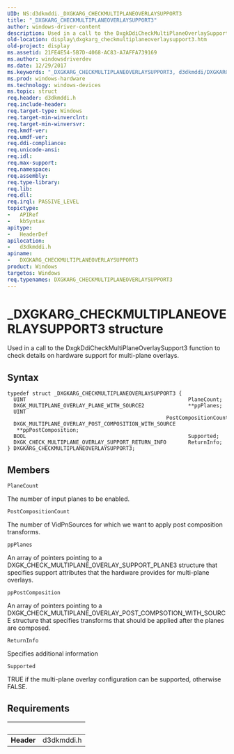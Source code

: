 ```yaml
---
UID: NS:d3dkmddi._DXGKARG_CHECKMULTIPLANEOVERLAYSUPPORT3
title: "_DXGKARG_CHECKMULTIPLANEOVERLAYSUPPORT3"
author: windows-driver-content
description: Used in a call to the DxgkDdiCheckMultiPlaneOverlaySupport3 function to check details on hardware support for multi-plane overlays.
old-location: display\dxgkarg_checkmultiplaneoverlaysupport3.htm
old-project: display
ms.assetid: 21FE4E54-5B7D-4068-AC83-A7AFFA739169
ms.author: windowsdriverdev
ms.date: 12/29/2017
ms.keywords: "_DXGKARG_CHECKMULTIPLANEOVERLAYSUPPORT3, d3dkmddi/DXGKARG_CHECKMULTIPLANEOVERLAYSUPPORT3, DXGKARG_CHECKMULTIPLANEOVERLAYSUPPORT3 structure [Display Devices], DXGKARG_CHECKMULTIPLANEOVERLAYSUPPORT3, *IN_OUT_PDXGKARG_CHECKMULTIPLANEOVERLAYSUPPORT3, display.dxgkarg_checkmultiplaneoverlaysupport3"
ms.prod: windows-hardware
ms.technology: windows-devices
ms.topic: struct
req.header: d3dkmddi.h
req.include-header: 
req.target-type: Windows
req.target-min-winverclnt: 
req.target-min-winversvr: 
req.kmdf-ver: 
req.umdf-ver: 
req.ddi-compliance: 
req.unicode-ansi: 
req.idl: 
req.max-support: 
req.namespace: 
req.assembly: 
req.type-library: 
req.lib: 
req.dll: 
req.irql: PASSIVE_LEVEL
topictype:
-	APIRef
-	kbSyntax
apitype:
-	HeaderDef
apilocation:
-	d3dkmddi.h
apiname:
-	DXGKARG_CHECKMULTIPLANEOVERLAYSUPPORT3
product: Windows
targetos: Windows
req.typenames: DXGKARG_CHECKMULTIPLANEOVERLAYSUPPORT3
---
```


# _DXGKARG_CHECKMULTIPLANEOVERLAYSUPPORT3 structure
Used in a call to the DxgkDdiCheckMultiPlaneOverlaySupport3 function to check details on hardware support for multi-plane overlays.

## Syntax
````
typedef struct _DXGKARG_CHECKMULTIPLANEOVERLAYSUPPORT3 {
  UINT                                                    PlaneCount;
  DXGK_MULTIPLANE_OVERLAY_PLANE_WITH_SOURCE2              **ppPlanes;
  UINT                                                    PostCompositionCount;
  DXGK_MULTIPLANE_OVERLAY_POST_COMPOSITION_WITH_SOURCE    **ppPostComposition;
  BOOL                                                    Supported;
  DXGK_CHECK_MULTIPLANE_OVERLAY_SUPPORT_RETURN_INFO       ReturnInfo;
} DXGKARG_CHECKMULTIPLANEOVERLAYSUPPORT3;
````

## Members


`PlaneCount`

The number of input planes to be enabled.

`PostCompositionCount`

The number of VidPnSources for which we want to apply post composition transforms.

`ppPlanes`

An array of pointers pointing to a DXGK_CHECK_MULTIPLANE_OVERLAY_SUPPORT_PLANE3 structure that specifies support attributes that the hardware provides for multi-plane overlays.

`ppPostComposition`

An array of pointers pointing to a DXGK_CHECK_MULTIPLANE_OVERLAY_POST_COMPSOTION_WITH_SOURCE structure that specifies transforms that should be applied after the planes are composed.

`ReturnInfo`

Specifies additional information

`Supported`

TRUE if the multi-plane overlay configuration can be supported, otherwise FALSE.


## Requirements
| &nbsp; | &nbsp; |
| ---- |:---- |
| **Header** | d3dkmddi.h |